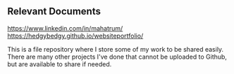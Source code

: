 ## Relevant Documents

https://www.linkedin.com/in/mahatrum/
https://hedgybedgy.github.io/websiteportfolio/

This is a file repository where I store some of my work to be shared easily. There are many other projects I've done that cannot be uploaded to Github, but are available to share if needed.
